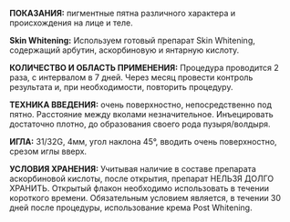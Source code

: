 

**ПОКАЗАНИЯ:** пигментные пятна различного характера и происхождения на лице и теле.

**Skin Whitening:**
Используем готовый препарат Skin Whitening, содержащий арбутин, аскорбиновую и янтарную кислоту.

**КОЛИЧЕСТВО И ОБЛАСТЬ ПРИМЕНЕНИЯ:**
Процедура проводится 2 раза, с интервалом в 7 дней. Через месяц провести контроль результата и, при необходимости, повторить процедуру.

**ТЕХНИКА ВВЕДЕНИЯ:**
очень поверхностно, непосредственно под пятно. Расстояние между вколами незначительное. Инъецировать достаточно плотно, до образования своего рода пузыря/волдыря.

**ИГЛА:**
31/32G, 4мм, угол наклона 45°, вводить очень поверхностно, срезом иглы вверх.

**УСЛОВИЯ ХРАНЕНИЯ:**
Учитывая наличие в составе препарата аскорбиновой кислоты, после открытия, препарат НЕЛЬЗЯ ДОЛГО ХРАНИТЬ.
Открытый флакон необходимо использовать в течении короткого времени.
Обязательным условием является, в течении 30 дней после процедуры, использование крема Post Whitening.
